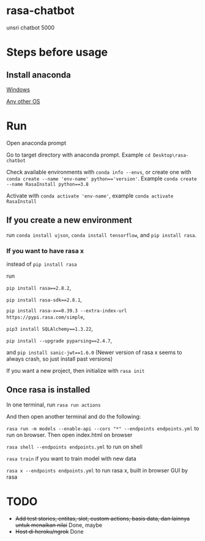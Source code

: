 # rasa-chatbot

unsri chatbot 5000

# Steps before usage

## Install anaconda

[Windows](https://www.anaconda.com/products/individual#windows)

[Any other OS](https://docs.anaconda.com/anaconda/install/)

# Run
Open anaconda prompt

Go to target directory with anaconda prompt. Example `cd Desktop\rasa-chatbot`

Check available environments with `conda info --envs`, or create one with `conda create --name 'env-name' python=='version'`. Example `conda create --name RasaInstall python==3.8`

Activate with `conda activate 'env-name'`, example `conda activate RasaInstall`

## If you create a new environment
run `conda install ujson`, `conda install tensorflow`, and `pip install rasa`.

### If you want to have rasa x
instead of `pip install rasa`

run 

`pip install rasa==2.8.2`, 

`pip install rasa-sdk==2.8.1`, 

`pip install rasa-x==0.39.3 --extra-index-url https://pypi.rasa.com/simple`, 

`pip3 install SQLAlchemy==1.3.22`,

`pip install --upgrade pyparsing==2.4.7`,

and `pip install sanic-jwt==1.6.0` (Newer version of rasa x seems to always crash, so just install past versions)

If you want a new project, then initialize with `rasa init`

## Once rasa is installed
In one terminal, run `rasa run actions`

And then open another terminal and do the following:

`rasa run -m models --enable-api --cors "*" --endpoints endpoints.yml` to run on browser. Then open index.html on browser

`rasa shell --endpoints endpoints.yml` to run on shell

`rasa train` if you want to train model with new data

`rasa x --endpoints endpoints.yml` to run rasa x, built in browser GUI by rasa

# TODO

* ~~Add test stories, ~~entitas, slot, custom actions~~, basis data, dan lainnya untuk menaikan nilai~~ Done, maybe
* ~~Host di heroku/ngrok~~ Done
